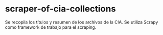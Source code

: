 # scraper-of-cia-collections

Se recopila los títulos y resumen de los archivos de la CIA. Se utiliza Scrapy como framework de trabajo para el scraping.
